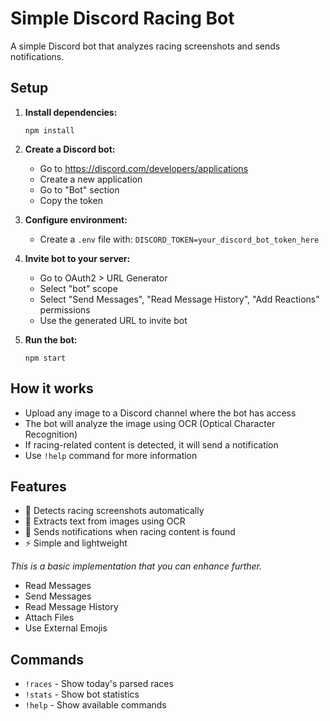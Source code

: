 # Simple Discord Racing Bot

A simple Discord bot that analyzes racing screenshots and sends notifications.

## Setup

1. **Install dependencies:**
   ```
   npm install
   ```

2. **Create a Discord bot:**
   - Go to https://discord.com/developers/applications
   - Create a new application
   - Go to "Bot" section
   - Copy the token

3. **Configure environment:**
   - Create a `.env` file with: `DISCORD_TOKEN=your_discord_bot_token_here`

4. **Invite bot to your server:**
   - Go to OAuth2 > URL Generator
   - Select "bot" scope
   - Select "Send Messages", "Read Message History", "Add Reactions" permissions
   - Use the generated URL to invite bot

5. **Run the bot:**
   ```
   npm start
   ```

## How it works

- Upload any image to a Discord channel where the bot has access
- The bot will analyze the image using OCR (Optical Character Recognition)
- If racing-related content is detected, it will send a notification
- Use `!help` command for more information

## Features

- 🏇 Detects racing screenshots automatically
- 📝 Extracts text from images using OCR
- 🔔 Sends notifications when racing content is found
- ⚡ Simple and lightweight

*This is a basic implementation that you can enhance further.*

- Read Messages
- Send Messages
- Read Message History
- Attach Files
- Use External Emojis

## Commands

- `!races` - Show today's parsed races
- `!stats` - Show bot statistics
- `!help` - Show available commands

